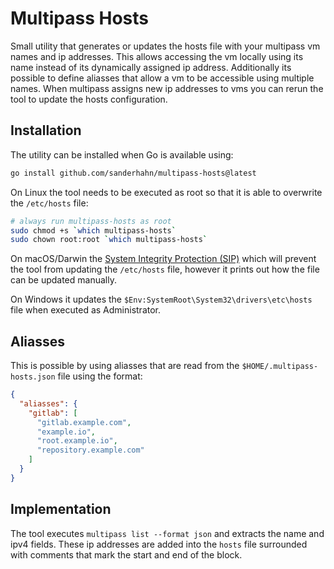 # Multipass Hosts

Small utility that generates or updates the hosts file with your multipass vm
names and ip addresses. This allows accessing the vm locally using its name
instead of its dynamically assigned ip address. Additionally its possible to
define aliasses that allow a vm to be accessible using multiple names. When
multipass assigns new ip addresses to vms you can rerun the tool to update the
hosts configuration.

## Installation

The utility can be installed when Go is available using:

```bash
go install github.com/sanderhahn/multipass-hosts@latest
```

On Linux the tool needs to be executed as root so that it is able to overwrite
the `/etc/hosts` file:

```bash
# always run multipass-hosts as root
sudo chmod +s `which multipass-hosts`
sudo chown root:root `which multipass-hosts`
```

On macOS/Darwin the
[System Integrity Protection (SIP)](https://developer.apple.com/documentation/security/disabling-and-enabling-system-integrity-protection)
which will prevent the tool from updating the `/etc/hosts` file, however it
prints out how the file can be updated manually.

On Windows it updates the `$Env:SystemRoot\System32\drivers\etc\hosts` file when
executed as Administrator.

## Aliasses

This is possible by using aliasses that are read from the
`$HOME/.multipass-hosts.json` file using the format:

```json
{
  "aliasses": {
    "gitlab": [
      "gitlab.example.com",
      "example.io",
      "root.example.io",
      "repository.example.com"
    ]
  }
}
```

## Implementation

The tool executes `multipass list --format json` and extracts the name and ipv4
fields. These ip addresses are added into the `hosts` file surrounded with
comments that mark the start and end of the block.
